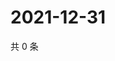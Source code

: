 # 2021-12-31

共 0 条

<!-- BEGIN WEIBO -->
<!-- 最后更新时间 Fri Dec 31 2021 20:14:38 GMT+0800 (China Standard Time) -->

<!-- END WEIBO -->
